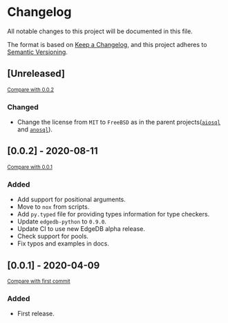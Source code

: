 # Changelog
All notable changes to this project will be documented in this file.

The format is based on [Keep a Changelog](https://keepachangelog.com/en/1.0.0/),
and this project adheres to [Semantic Versioning](https://semver.org/spec/v2.0.0.html).

## [Unreleased]

<small>[Compare with 0.0.2](https://github.com/nsidnev/edgeql-queries/compare/0.0.2...HEAD)</small>

### Changed

* Change the license from `MIT` to `FreeBSD` as in the parent projects([`aiosql`](https://github.com/nackjicholson/aiosql) and [`anosql`](https://github.com/honza/anosql)).

## [0.0.2] - 2020-08-11
<small>[Compare with 0.0.1](https://github.com/nsidnev/edgeql-queries/compare/0.0.1...0.0.2)</small>

### Added

* Add support for positional arguments.
* Move to `nox` from scripts.
* Add `py.typed` file for providing types information for type checkers.
* Update `edgedb-python` to `0.9.0`.
* Update CI to use new EdgeDB alpha release.
* Check support for pools.
* Fix typos and examples in docs.

## [0.0.1] - 2020-04-09

<small>[Compare with first commit](https://github.com/nsidnev/edgeql-queries/compare/8ccbf7955a1e158f58a978b18e662c9bf137f5a5...0.0.1)</small>

### Added

* First release.
